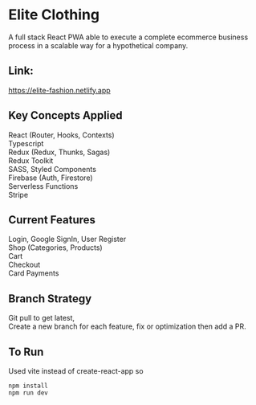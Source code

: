 # Elite Clothing
A full stack React PWA able to execute a complete ecommerce business process in a scalable way for a hypothetical company.

## Link: 
https://elite-fashion.netlify.app

## Key Concepts Applied
React (Router, Hooks, Contexts)<br>
Typescript <br>
Redux (Redux, Thunks, Sagas)<br>
Redux Toolkit<br>
SASS, Styled Components<br>
Firebase (Auth, Firestore)<br>
Serverless Functions <br>
Stripe<br>


## Current Features
Login, Google SignIn, User Register <br>
Shop (Categories, Products)<br>
Cart<br>
Checkout<br>
Card Payments<br>

## Branch Strategy
Git pull to get latest, <br>
Create a new branch for each feature, fix or optimization then add a PR.

## To Run
Used vite instead of create-react-app so

    npm install
    npm run dev
    

